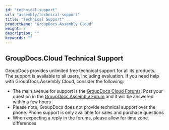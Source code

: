 ```yaml
---
id: "technical-support"
url: "assembly/technical-support"
title: "Technical Support"
productName: "GroupDocs.Assembly Cloud"
weight: 7
description: ""
keywords: ""
---
```







## GroupDocs.Cloud Technical Support ##

GroupDocs provides unlimited free technical support for all its products. The support is available to all users, including evaluation.
 If you need help with GroupDocs.Assembly Cloud, consider the following:

* The main avenue for support is the [GroupDocs Cloud Forums](https://forum.groupdocs.cloud/). Post your question in the [GroupDocs.Assembly Forum](https://forum.groupdocs.cloud/c/classification) and it will be answered within a few hours
* Please note, GroupDocs does not provide technical support over the phone. Phone support is only available for sales and purchase questions
* When expecting a reply in the forums, please allow for time zone differences